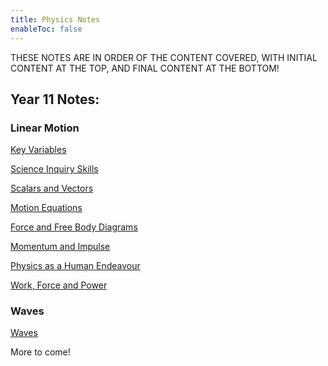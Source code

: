 ```yaml
---
title: Physics Notes
enableToc: false
---
```

THESE NOTES ARE IN ORDER OF THE CONTENT COVERED, WITH INITIAL CONTENT AT THE TOP, AND FINAL CONTENT AT THE BOTTOM!

## Year 11 Notes:

### Linear Motion

[Key Variables](11Physics/Variable.md)

[Science Inquiry Skills](11Physics/SIS.md)

[Scalars and Vectors](11Physics/ScaVec.md)

[Motion Equations](11Physics/Motion.md)

[Force and Free Body Diagrams](11Physics/Force.md) 

[Momentum and Impulse](11Physics/Momentum.md)

[Physics as a Human Endeavour](11Physics/humanstuff.md)

[Work, Force and Power](11Physics/WorkForcePower.md)

### Waves
[Waves](11Physics/Waves.md)


More to come!
